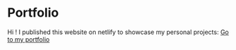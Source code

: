 # Portfolio
Hi ! 
I published this website on netlify to showcase my personal projects:
[Go to my portfolio](https://main--portfolio-tim.netlify.app/)
